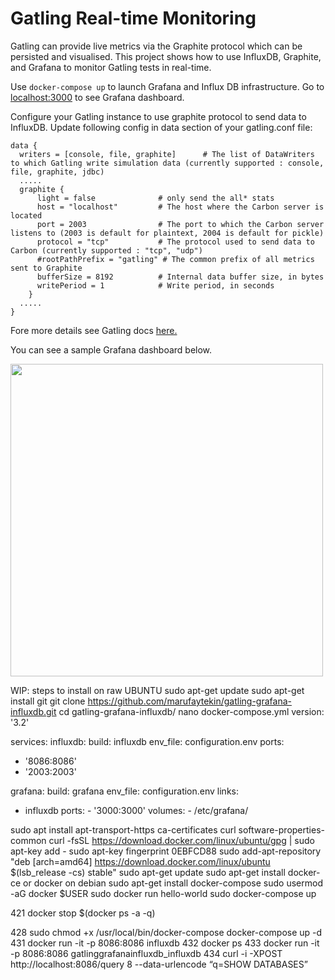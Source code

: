 # Gatling Real-time Monitoring

Gatling can provide live metrics via the Graphite protocol which can be persisted and visualised.
This project shows how to use InfluxDB, Graphite, and Grafana to monitor Gatling tests in real-time.

Use `docker-compose up` to launch Grafana and Influx DB infrastructure. Go to [localhost:3000](http://localhost:3000) to see Grafana dashboard.

Configure your Gatling instance to use graphite protocol to send data to InfluxDB. Update following config in data section of your gatling.conf file:
```
data {
  writers = [console, file, graphite]      # The list of DataWriters to which Gatling write simulation data (currently supported : console, file, graphite, jdbc)
  .....
  graphite {
      light = false              # only send the all* stats
      host = "localhost"         # The host where the Carbon server is located
      port = 2003                # The port to which the Carbon server listens to (2003 is default for plaintext, 2004 is default for pickle)
      protocol = "tcp"           # The protocol used to send data to Carbon (currently supported : "tcp", "udp")
      #rootPathPrefix = "gatling" # The common prefix of all metrics sent to Graphite
      bufferSize = 8192          # Internal data buffer size, in bytes
      writePeriod = 1            # Write period, in seconds
    }
  .....
}
```
Fore more details see Gatling docs [here.](https://gatling.io/docs/current/realtime_monitoring/?highlight=graphite)


You can see a sample Grafana dashboard below.

<p align="left">
<img src="screenshots/grafana.png" width="500"/>
</p>

WIP: steps to install on raw UBUNTU
sudo apt-get update
sudo apt-get install git
git clone https://github.com/marufaytekin/gatling-grafana-influxdb.git
cd gatling-grafana-influxdb/
nano docker-compose.yml
version: '3.2'

services:
influxdb:
build: influxdb
env_file: configuration.env
ports:
- '8086:8086'
- '2003:2003'

grafana:
build: grafana
env_file: configuration.env
links:
- influxdb
ports:
      - '3000:3000'
   volumes:
      - /etc/grafana/

sudo apt install apt-transport-https ca-certificates curl software-properties-common
curl -fsSL https://download.docker.com/linux/ubuntu/gpg | sudo apt-key add -
sudo apt-key fingerprint 0EBFCD88
sudo add-apt-repository "deb [arch=amd64] https://download.docker.com/linux/ubuntu $(lsb_release -cs) stable"
sudo apt-get update
sudo apt-get install docker-ce
  or docker on debian
sudo apt-get install docker-compose
sudo usermod -aG docker $USER
sudo docker run hello-world
sudo docker-compose up

  421  docker stop $(docker ps -a -q)
  
  428  sudo chmod +x /usr/local/bin/docker-compose
docker-compose up -d
  431  docker run -it -p 8086:8086 influxdb
  432  docker ps
  433  docker run -it -p 8086:8086 gatlinggrafanainfluxdb_influxdb
  434  curl -i -XPOST http://localhost:8086/query 8 --data-urlencode “q=SHOW DATABASES”
